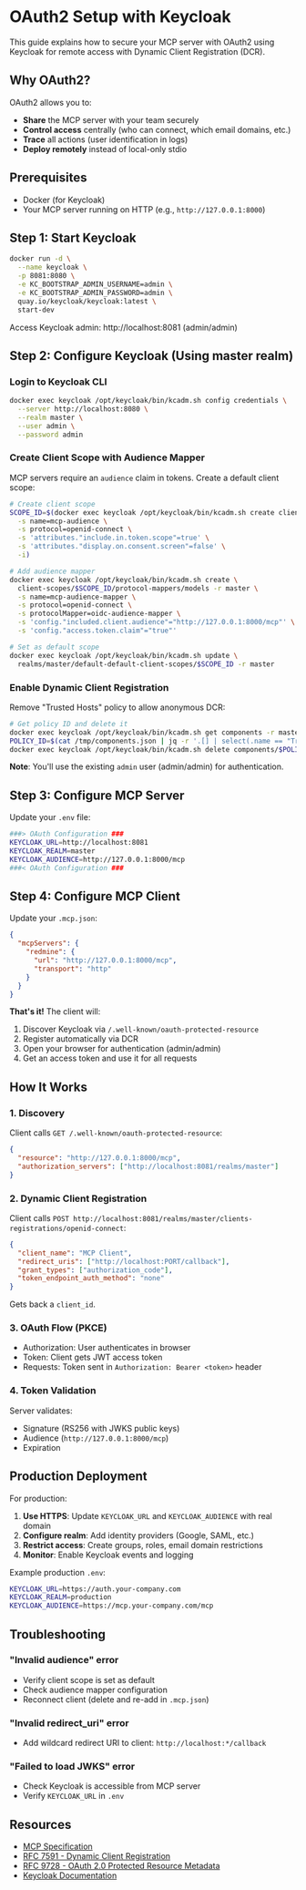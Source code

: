 # OAuth2 Setup with Keycloak

This guide explains how to secure your MCP server with OAuth2 using Keycloak for remote access with Dynamic Client Registration (DCR).

## Why OAuth2?

OAuth2 allows you to:
- **Share** the MCP server with your team securely
- **Control access** centrally (who can connect, which email domains, etc.)
- **Trace** all actions (user identification in logs)
- **Deploy remotely** instead of local-only stdio

## Prerequisites

- Docker (for Keycloak)
- Your MCP server running on HTTP (e.g., `http://127.0.0.1:8000`)

## Step 1: Start Keycloak

```bash
docker run -d \
  --name keycloak \
  -p 8081:8080 \
  -e KC_BOOTSTRAP_ADMIN_USERNAME=admin \
  -e KC_BOOTSTRAP_ADMIN_PASSWORD=admin \
  quay.io/keycloak/keycloak:latest \
  start-dev
```

Access Keycloak admin: http://localhost:8081 (admin/admin)

## Step 2: Configure Keycloak (Using master realm)

### Login to Keycloak CLI

```bash
docker exec keycloak /opt/keycloak/bin/kcadm.sh config credentials \
  --server http://localhost:8080 \
  --realm master \
  --user admin \
  --password admin
```

### Create Client Scope with Audience Mapper

MCP servers require an `audience` claim in tokens. Create a default client scope:

```bash
# Create client scope
SCOPE_ID=$(docker exec keycloak /opt/keycloak/bin/kcadm.sh create client-scopes -r master \
  -s name=mcp-audience \
  -s protocol=openid-connect \
  -s 'attributes."include.in.token.scope"=true' \
  -s 'attributes."display.on.consent.screen"=false' \
  -i)

# Add audience mapper
docker exec keycloak /opt/keycloak/bin/kcadm.sh create \
  client-scopes/$SCOPE_ID/protocol-mappers/models -r master \
  -s name=mcp-audience-mapper \
  -s protocol=openid-connect \
  -s protocolMapper=oidc-audience-mapper \
  -s 'config."included.client.audience"="http://127.0.0.1:8000/mcp"' \
  -s 'config."access.token.claim"="true"'

# Set as default scope
docker exec keycloak /opt/keycloak/bin/kcadm.sh update \
  realms/master/default-default-client-scopes/$SCOPE_ID -r master
```

### Enable Dynamic Client Registration

Remove "Trusted Hosts" policy to allow anonymous DCR:

```bash
# Get policy ID and delete it
docker exec keycloak /opt/keycloak/bin/kcadm.sh get components -r master > /tmp/components.json
POLICY_ID=$(cat /tmp/components.json | jq -r '.[] | select(.name == "Trusted Hosts") | .id')
docker exec keycloak /opt/keycloak/bin/kcadm.sh delete components/$POLICY_ID -r master
```

**Note**: You'll use the existing `admin` user (admin/admin) for authentication.

## Step 3: Configure MCP Server

Update your `.env` file:

```bash
###> OAuth Configuration ###
KEYCLOAK_URL=http://localhost:8081
KEYCLOAK_REALM=master
KEYCLOAK_AUDIENCE=http://127.0.0.1:8000/mcp
###< OAuth Configuration ###
```

## Step 4: Configure MCP Client

Update your `.mcp.json`:

```json
{
  "mcpServers": {
    "redmine": {
      "url": "http://127.0.0.1:8000/mcp",
      "transport": "http"
    }
  }
}
```

**That's it!** The client will:
1. Discover Keycloak via `/.well-known/oauth-protected-resource`
2. Register automatically via DCR
3. Open your browser for authentication (admin/admin)
4. Get an access token and use it for all requests

## How It Works

### 1. Discovery
Client calls `GET /.well-known/oauth-protected-resource`:
```json
{
  "resource": "http://127.0.0.1:8000/mcp",
  "authorization_servers": ["http://localhost:8081/realms/master"]
}
```

### 2. Dynamic Client Registration
Client calls `POST http://localhost:8081/realms/master/clients-registrations/openid-connect`:
```json
{
  "client_name": "MCP Client",
  "redirect_uris": ["http://localhost:PORT/callback"],
  "grant_types": ["authorization_code"],
  "token_endpoint_auth_method": "none"
}
```

Gets back a `client_id`.

### 3. OAuth Flow (PKCE)
- Authorization: User authenticates in browser
- Token: Client gets JWT access token
- Requests: Token sent in `Authorization: Bearer <token>` header

### 4. Token Validation
Server validates:
- Signature (RS256 with JWKS public keys)
- Audience (`http://127.0.0.1:8000/mcp`)
- Expiration

## Production Deployment

For production:

1. **Use HTTPS**: Update `KEYCLOAK_URL` and `KEYCLOAK_AUDIENCE` with real domain
2. **Configure realm**: Add identity providers (Google, SAML, etc.)
3. **Restrict access**: Create groups, roles, email domain restrictions
4. **Monitor**: Enable Keycloak events and logging

Example production `.env`:
```bash
KEYCLOAK_URL=https://auth.your-company.com
KEYCLOAK_REALM=production
KEYCLOAK_AUDIENCE=https://mcp.your-company.com/mcp
```

## Troubleshooting

### "Invalid audience" error
- Verify client scope is set as default
- Check audience mapper configuration
- Reconnect client (delete and re-add in `.mcp.json`)

### "Invalid redirect_uri" error
- Add wildcard redirect URI to client: `http://localhost:*/callback`

### "Failed to load JWKS" error
- Check Keycloak is accessible from MCP server
- Verify `KEYCLOAK_URL` in `.env`

## Resources

- [MCP Specification](https://modelcontextprotocol.io)
- [RFC 7591 - Dynamic Client Registration](https://datatracker.ietf.org/doc/html/rfc7591)
- [RFC 9728 - OAuth 2.0 Protected Resource Metadata](https://datatracker.ietf.org/doc/html/rfc9728)
- [Keycloak Documentation](https://www.keycloak.org/documentation)
